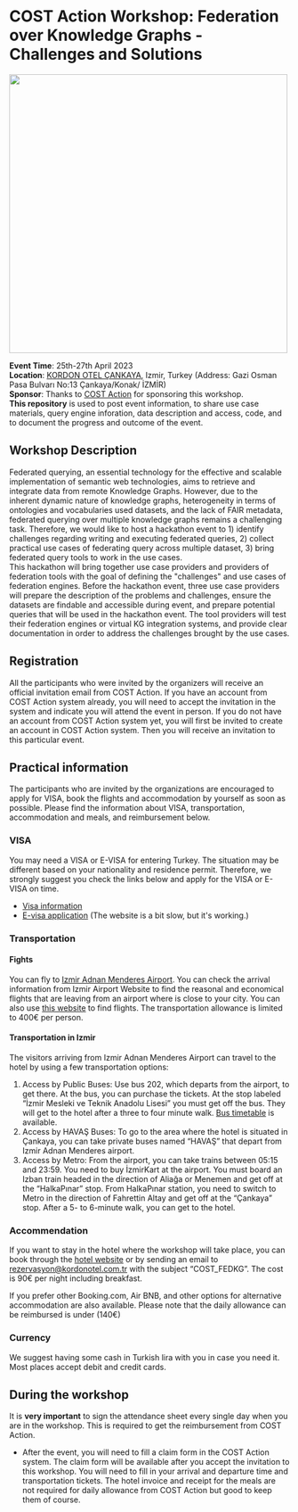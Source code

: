 # COST Action Workshop: Federation over Knowledge Graphs - Challenges and Solutions

<img src="https://www.cost.eu/uploads/2022/03/COST_LOGO_rgb_highresolution-scaled.jpg" width="500">

**Event Time**: 25th-27th April 2023 \
**Location**: [KORDON OTEL ÇANKAYA](https://www.kordonotel.com.tr/), Izmir, Turkey (Address: Gazi Osman Pasa Bulvarı No:13 Çankaya/Konak/ İZMİR) \
**Sponsor**: Thanks to [COST Action](https://www.cost.eu/) for sponsoring this workshop. \
**This repository** is used to post event information, to share use case materials, query engine inforation, data description and access, code, and to document the progress and outcome of the event. 


## Workshop Description ##
Federated querying, an essential technology for the effective and scalable implementation of semantic web technologies, aims to retrieve and integrate data from remote Knowledge Graphs. However, due to the inherent dynamic nature of knowledge graphs, heterogeneity in terms of ontologies and vocabularies used datasets, and the lack of FAIR metadata, federated querying over multiple knowledge graphs remains a challenging task. Therefore, we would like to host a hackathon event to 1) identify challenges regarding writing and executing federated queries, 2) collect practical use cases of federating query across multiple dataset, 3) bring federated query tools to work in the use cases. \
This hackathon will bring together use case providers and providers of federation tools with the goal of defining the "challenges" and use cases of federation engines. Before the hackathon event, three use case providers will prepare the description of the problems and challenges, ensure the datasets are findable and accessible during event, and prepare potential queries that will be used in the hackathon event. The tool providers will test their federation engines or virtual KG integration systems, and provide clear documentation in order to address the challenges brought by the use cases.  

## Registration ##
All the participants who were invited by the organizers will receive an official invitation email from COST Action. If you have an account from COST Action system already, you will need to accept the invitation in the system and indicate you will attend the event in person. If you do not have an account from COST Action system yet, you will first be invited to create an account in COST Action system. Then you will receive an invitation to this particular event. 


## Practical information ##
The participants who are invited by the organizations are encouraged to apply for VISA, book the flights and accommodation by yourself as soon as possible.
Please find the information about VISA, transportation, accommodation and meals, and reimbursement below. 


### VISA ###
You may need a VISA or E-VISA for entering Turkey. The situation may be different based on your nationality and residence permit. Therefore, we strongly suggest you check the links below and apply for the VISA or E-VISA on time. 
- [Visa information](https://www.mfa.gov.tr/general-information-about-turkish-visas.en.mfa)
- [E-visa application](https://www.evisa.gov.tr/en/) (The website is a bit slow, but it's working.)


### Transportation ###
#### Fights ####
You can fly to [Izmir Adnan Menderes Airport](https://adnanmenderesairport.com/en-EN/). You can check the arrival information from Izmir Airport Website to find the reasonal and economical flights that are leaving from an airport where is close to your city. You can also use [this website](https://www.flightconnections.com/flights-to-izmir-adb) to find flights. The transportation allowance is limited to 400€ per person. 

#### Transportation in Izmir ####
The visitors arriving from Izmir Adnan Menderes Airport can travel to the hotel by using a few transportation options:
1. Access by Public Buses: Use bus 202, which departs from the airport, to get there. At the bus, you can purchase the tickets. At the stop labeled “İzmir Mesleki ve Teknik Anadolu Lisesi” you must get off the bus. They will get to the hotel after a three to four minute walk. [Bus timetable](https://www.eshot.gov.tr/en/UlasimSaatleri/289) is available.
2. Access by HAVAŞ Buses: To go to the area where the hotel is situated in Çankaya, you can take private buses named “HAVAŞ” that depart from Izmir Adnan Menderes airport.
3. Access by Metro: From the airport, you can take trains between 05:15 and 23:59. You need to buy İzmirKart at the airport. You must board an Izban train headed in the direction of Aliağa or Menemen and get off at the “HalkaPınar” stop. From HalkaPınar station, you need to switch to Metro in the direction of Fahrettin Altay and get off at the “Çankaya” stop. After a 5- to 6-minute walk, you can get to the hotel.

### Accommendation ###
If you want to stay in the hotel where the workshop will take place, you can book through the [hotel website](https://www.kordonotel.com.tr/en-gb/kordon-cankaya-home) or by sending an email to rezervasyon@kordonotel.com.tr with the subject “COST_FEDKG”. The cost is 90€ per night including breakfast. 

If you prefer other Booking.com, Air BNB, and other options for alternative accommodation are also available. Please note that the daily allowance can be reimbursed is under (140€)

### Currency ###
We suggest having some cash in Turkish lira with you in case you need it. Most places accept debit and credit cards.  

## During the workshop ##
It is **very important** to sign the attendance sheet every single day when you are in the workshop. This is required to get the reimbursement from COST Action. 

- After the event, you will need to fill a claim form in the COST Action system. The claim form will be available after you accept the invitation to this workshop. You will need to fill in your arrival and departure time and transportation tickets. The hotel invoice and receipt for the meals are not required for daily allowance from COST Action but good to keep them of course.
